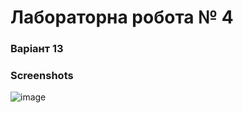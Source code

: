 # Лабораторна робота № 4
### Варіант 13
### Screenshots
![image](https://user-images.githubusercontent.com/14150731/39086581-45884832-459c-11e8-8ce1-77fa5d1250e3.png)
